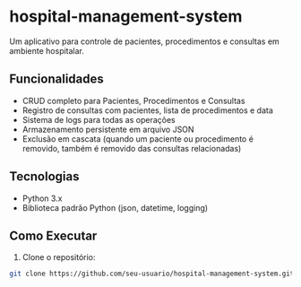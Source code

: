 # hospital-management-system

Um aplicativo para controle de pacientes, procedimentos e consultas em ambiente hospitalar.

## Funcionalidades

- CRUD completo para Pacientes, Procedimentos e Consultas
- Registro de consultas com pacientes, lista de procedimentos e data
- Sistema de logs para todas as operações
- Armazenamento persistente em arquivo JSON
- Exclusão em cascata (quando um paciente ou procedimento é removido, também é removido das consultas relacionadas)
  
## Tecnologias

- Python 3.x
- Biblioteca padrão Python (json, datetime, logging)

## Como Executar

1. Clone o repositório:
```bash
git clone https://github.com/seu-usuario/hospital-management-system.git
